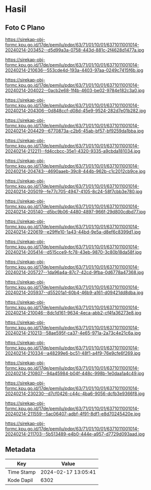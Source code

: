 # Hasil

## Foto C Plano

https://sirekap-obj-formc.kpu.go.id/17de/pemilu/pdpr/63/71/01/10/01/6371011001014-20240214-203452--d5d99a3a-0758-443d-881c-2f4628d1477a.jpg

https://sirekap-obj-formc.kpu.go.id/17de/pemilu/pdpr/63/71/01/10/01/6371011001014-20240214-210636--553cde4d-193a-4403-97aa-0249c7415f6b.jpg

https://sirekap-obj-formc.kpu.go.id/17de/pemilu/pdpr/63/71/01/10/01/6371011001014-20240214-204022--0acb2e68-1f4b-4603-be02-9784e182c3a0.jpg

https://sirekap-obj-formc.kpu.go.id/17de/pemilu/pdpr/63/71/01/10/01/6371011001014-20240214-204306--0d848ccf-d08d-45e9-9524-282d7e01b282.jpg

https://sirekap-obj-formc.kpu.go.id/17de/pemilu/pdpr/63/71/01/10/01/6371011001014-20240214-204429--6770873a-c2b6-45ab-bf57-bf9259da1bba.jpg

https://sirekap-obj-formc.kpu.go.id/17de/pemilu/pdpr/63/71/01/10/01/6371011001014-20240214-212211--fd4ccbcc-35e1-4320-9335-a9cbda181034.jpg

https://sirekap-obj-formc.kpu.go.id/17de/pemilu/pdpr/63/71/01/10/01/6371011001014-20240214-204743--4690aaeb-39c8-444b-962b-c1c2012cb9ce.jpg

https://sirekap-obj-formc.kpu.go.id/17de/pemilu/pdpr/63/71/01/10/01/6371011001014-20240214-205019--fe77c705-4947-4105-8c24-58f7cbb3e780.jpg

https://sirekap-obj-formc.kpu.go.id/17de/pemilu/pdpr/63/71/01/10/01/6371011001014-20240214-205140--d5bc9b06-4480-4897-966f-29d800cdbd77.jpg

https://sirekap-obj-formc.kpu.go.id/17de/pemilu/pdpr/63/71/01/10/01/6371011001014-20240214-220619--e29ffe10-1a43-44bd-9e5a-d8ef6c8399d1.jpg

https://sirekap-obj-formc.kpu.go.id/17de/pemilu/pdpr/63/71/01/10/01/6371011001014-20240214-205414--d515cce9-fc78-43eb-9870-3c80b18da58f.jpg

https://sirekap-obj-formc.kpu.go.id/17de/pemilu/pdpr/63/71/01/10/01/6371011001014-20240214-205727--1da96a4a-87c7-42cd-9fba-0d6778a47368.jpg

https://sirekap-obj-formc.kpu.go.id/17de/pemilu/pdpr/63/71/01/10/01/6371011001014-20240214-205937--d55201a1-60b4-46b9-a161-d09421dd8dba.jpg

https://sirekap-obj-formc.kpu.go.id/17de/pemilu/pdpr/63/71/01/10/01/6371011001014-20240214-210046--8dc1d161-9634-4eca-abb2-cf4fa36273e8.jpg

https://sirekap-obj-formc.kpu.go.id/17de/pemilu/pdpr/63/71/01/10/01/6371011001014-20240214-210213--58ae595f-ca37-4e65-971a-2a73c4e21c6a.jpg

https://sirekap-obj-formc.kpu.go.id/17de/pemilu/pdpr/63/71/01/10/01/6371011001014-20240214-210334--a48299e6-bc51-48f1-a4f9-76e9cfe6f269.jpg

https://sirekap-obj-formc.kpu.go.id/17de/pemilu/pdpr/63/71/01/10/01/6371011001014-20240214-210807--94a45984-b04f-448c-998b-1e0daa1a4c49.jpg

https://sirekap-obj-formc.kpu.go.id/17de/pemilu/pdpr/63/71/01/10/01/6371011001014-20240214-230230--d7cf0426-c44c-4ba6-9056-dcfb3e9366f8.jpg

https://sirekap-obj-formc.kpu.go.id/17de/pemilu/pdpr/63/71/01/10/01/6371011001014-20240214-211559--5ac06407-adbf-4f91-8df1-e8d70245420e.jpg

https://sirekap-obj-formc.kpu.go.id/17de/pemilu/pdpr/63/71/01/10/01/6371011001014-20240214-211703--5b513489-e4b0-444e-a957-d7729d093aad.jpg


## Metadata

| Key        | Value               |
| ---------- | ------------------- |
| Time Stamp | 2024-02-17 13:05:41 |
| Kode Dapil | 6302                |




